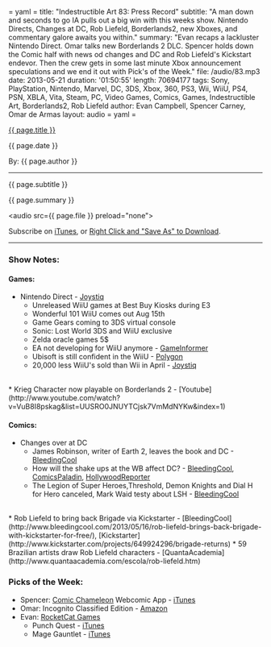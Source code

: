 = yaml =
title: "Indestructible Art 83: Press Record"
subtitle: "A man down and seconds to go IA pulls out a big win with this weeks show. Nintendo Directs, Changes at DC, Rob Liefeld, Borderlands2, new Xboxes, and commentary galore awaits you within."
summary: "Evan recaps a lackluster Nintendo Direct. Omar talks new Borderlands 2 DLC. Spencer holds down the Comic half with news od changes and DC and Rob Liefeld's Kickstart endevor. Then the crew gets in some last minute Xbox announcement speculations and we end it out with Pick's of the Week."
file: /audio/83.mp3
date: 2013-05-21
duration: '01:50:55'
length: 70694177
tags: Sony, PlayStation, Nintendo, Marvel, DC, 3DS, Xbox, 360, PS3, Wii, WiiU, PS4, PSN, XBLA, Vita, Steam, PC, Video Games, Comics, Games, Indestructible Art, Borderlands2, Rob Liefeld
author: Evan Campbell, Spencer Carney, Omar de Armas
layout: audio
= yaml =

<a href="{{ page.url }}" class='postTitleLink'><p class='postTitle'>{{ page.title }}</p></a>
<p class='postPublished'>{{ page.date }}</p>
<p class='postAuthor'>By: {{ page.author }}</p>
<hr>
<p class='podcastSummary'>{{ page.subtitle }}</p>

<p class='podcastSummary'>{{ page.summary }}</p>

<audio src={{ page.file }} preload="none"></audio>
<p class='subLinks'>Subscribe on <a href='http://bit.ly/iapodcast'>iTunes</a>, or <a href={{ page.file }}>Right Click and "Save As" to Download</a>.</p>
<hr>

### Show Notes:  ###
#### Games: ####
* Nintendo Direct - [Joystiq](http://www.joystiq.com/2013/05/17/nintendo-direct-summer-roundup/)
    * Unreleased WiiU games at Best Buy Kiosks during E3
    * Wonderful 101 WiiU comes out Aug 15th
    * Game Gears coming to 3DS virtual console
    * Sonic: Lost World 3DS and WiiU exclusive
    * Zelda oracle games 5$
    * EA not developing for WiiU anymore - [GameInformer](http://www.gameinformer.com/b/news/archive/2013/05/16/ea-shies-away-from-wii-u-development.aspx)
    * Ubisoft is still confident in the WiiU - [Polygon](http://www.polygon.com/2013/5/19/4346852/ubisoft-confident-in-nintendo-wii-us-future)
    * 20,000 less WiiU's sold than Wii in April - [Joystiq](http://feedproxy.google.com/~r/weblogsinc/joystiq/~3/vXqh4CKhdyM/)
<br>
* Krieg Character now playable on Borderlands 2 - [Youtube](http://www.youtube.com/watch?v=VuB8I8pskag&list=UUSRO0JNUYTCjsk7VmMdNYKw&index=1)
  
#### Comics: ####
* Changes over at DC
    * James Robinson, writer of Earth 2, leaves the book and DC - [BleedingCool](http://www.bleedingcool.com/2013/05/17/james-robinson-walks-from-dc-comics-along-the-beach/)
    * How will the shake ups at the WB affect DC? - [BleedingCool](http://www.bleedingcool.com/2013/05/16/how-the-warner-bros-shakeup-may-shakeup-dc-comics/), [ComicsPaladin](http://comicspaladin.blogspot.co.uk/2013/05/kevin-tsujihara-dc-comics.html), [HollywoodReporter](http://www.hollywoodreporter.com/news/warner-bros-shakes-up-tv-523321)
    * The Legion of Super Heroes,Threshold, Demon Knights and Dial H for Hero canceled, Mark Waid testy about LSH - [BleedingCool](http://www.bleedingcool.com/2013/05/14/dc/)
<br>
* Rob Liefeld to bring back Brigade via Kickstarter - [BleedingCool](http://www.bleedingcool.com/2013/05/16/rob-liefeld-brings-back-brigade-with-kickstarter-for-free/), [Kickstarter](http://www.kickstarter.com/projects/649924296/brigade-returns)
    * 59 Brazilian artists draw Rob Liefeld characters - [QuantaAcademia](http://www.quantaacademia.com/escola/rob-liefeld.htm)
  
### Picks of the Week: ###
* Spencer: [Comic Chameleon](http://www.comicchameleon.com/) Webcomic App - [iTunes](https://itunes.apple.com/us/app/comic-chameleon/id640923803?mt=8&ign-mpt=uo%3D4)  
* Omar: Incognito Classified Edition - [Amazon](http://www.amazon.com/gp/product/0785165746/ref=as_li_ss_tl?ie=UTF8&camp=1789&creative=390957&creativeASIN=0785165746&linkCode=as2&tag=indestart-20)  
* Evan: [RocketCat Games](http://www.rocketcat-games.com/)  
    * Punch Quest - [iTunes](https://itunes.apple.com/us/app/punch-quest/id554223561?ls=1&mt=8)  
    * Mage Gauntlet - [iTunes](https://itunes.apple.com/app/mage-gauntlet/id460697573?mt=8)  
